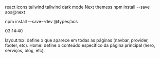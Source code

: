 react icons
tailwind
tailwind dark mode
Next themess
npm install --save aos@next

npm install --save--dev @types/aos

03:14:40


layout.tsx: define o que aparece em todas as páginas (navbar, provider, footer, etc).
Home: define o conteúdo específico da página principal (hero, serviços, blog, etc).